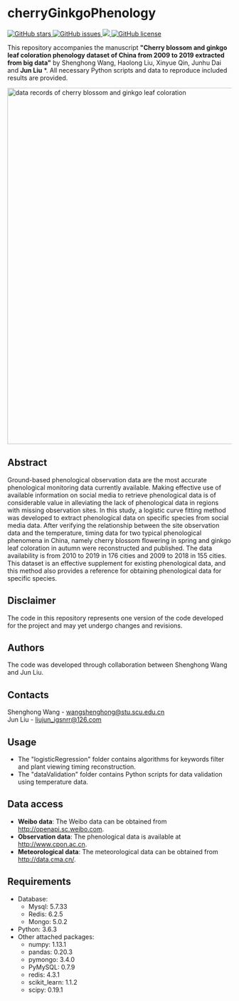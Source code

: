 # **cherryGinkgoPhenology**
<a href="https://github.com/rebootcat/cherryGinkgoPhenology">
    <img src="https://img.shields.io/github/stars/rebootcat/cherryGinkgoPhenology.svg?colorA=orange&colorB=orange&logo=github"
         alt="GitHub stars">
  </a>
  <a href="https://github.com/rebootcat/cherryGinkgoPhenology/issues">
        <img src="https://img.shields.io/github/issues/rebootcat/cherryGinkgoPhenology.svg"
             alt="GitHub issues">
  </a>
  <a href="https://github.com/rebootcat/cherryGinkgoPhenology/">
        <img src="https://img.shields.io/github/last-commit/rebootcat/cherryGinkgoPhenology.svg">
  </a>
  <a href="https://github.com/rebootcat/cherryGinkgoPhenology/blob/master/LICENSE">
        <img src="https://img.shields.io/github/license/rebootcat/cherryGinkgoPhenology.svg"
             alt="GitHub license">
</a>


This repository accompanies the manuscript **"Cherry blossom and ginkgo leaf coloration phenology dataset of China from 2009 to 2019 extracted from big data"** by Shenghong Wang, Haolong Liu, Xinyue Qin, Junhu Dai and **Jun Liu** *. All necessary Python scripts and data to reproduce included results are provided.  

<img src="https://firebasestorage.googleapis.com/v0/b/firescript-577a2.appspot.com/o/imgs%2Fapp%2Frebootcat%2FQ2lX64ANBd.png?alt=media&token=e1234703-1441-4e99-af76-85f4fb19a390" width="800" title="data records of cherry blossom and ginkgo leaf coloration">

   		  
## Abstract
Ground-based phenological observation data are the most accurate phenological monitoring data currently available. Making effective use of available information on social media to retrieve phenological data is of considerable value in alleviating the lack of phenological data in regions with missing observation sites. In this study, a logistic curve fitting method was developed to extract phenological data on specific species from social media data. After verifying the relationship between the site observation data and the temperature, timing data for two typical phenological phenomena in China, namely cherry blossom flowering in spring and ginkgo leaf coloration in autumn were reconstructed and published. The data availability is from 2010 to 2019 in 176 cities and 2009 to 2018 in 155 cities. This dataset is an effective supplement for existing phenological data, and this method also provides a reference for obtaining phenological data for specific species.  


## Disclaimer
The code in this repository represents one version of the code developed for the project and may yet undergo changes and revisions.

## Authors
The code was developed through collaboration between Shenghong Wang and Jun Liu.


## Contacts    
Shenghong Wang - wangshenghong@stu.scu.edu.cn     
Jun Liu -  liujun_igsnrr@126.com

## Usage
- The "logisticRegression" folder contains algorithms for keywords filter and plant viewing timing reconstruction.
- The "dataValidation" folder contains Python scripts for data validation using temperature data.

## Data access
- **Weibo data**: The Weibo data can be obtained from http://openapi.sc.weibo.com.  
- **Observation data**: The phenological data is available at http://www.cpon.ac.cn.  
- **Meteorological data**: The meteorological data can be obtained from http://data.cma.cn/.  



## Requirements
- Database: 
  - Mysql: 5.7.33
  - Redis: 6.2.5
  - Mongo: 5.0.2
- Python: 3.6.3  
- Other attached packages: 
  - numpy: 1.13.1  
  - pandas: 0.20.3  
  - pymongo: 3.4.0  
  - PyMySQL: 0.7.9  
  - redis: 4.3.1  
  - scikit_learn: 1.1.2  
  - scipy: 0.19.1  